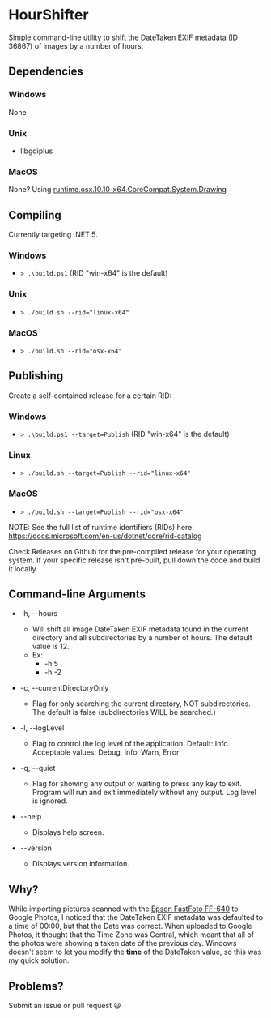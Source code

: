 # HourShifter

Simple command-line utility to shift the DateTaken EXIF metadata (ID 36867) of images by a number of hours.

## Dependencies

### Windows

None

### Unix

* libgdiplus

### MacOS

None? Using [runtime.osx.10.10-x64.CoreCompat.System.Drawing](https://www.nuget.org/packages/runtime.osx.10.10-x64.CoreCompat.System.Drawing)

## Compiling

Currently targeting .NET 5.

### Windows

* `> .\build.ps1` (RID "win-x64" is the default)

### Unix

* `> ./build.sh --rid="linux-x64"`

### MacOS

* `> ./build.sh --rid="osx-x64"`

## Publishing

Create a self-contained release for a certain RID:

### Windows

* `> .\build.ps1 --target=Publish` (RID "win-x64" is the default)

### Linux

* `> ./build.sh --target=Publish --rid="linux-x64"`

### MacOS

* `> ./build.sh --target=Publish --rid="osx-x64"`

NOTE:  See the full list of runtime identifiers (RIDs) here:  https://docs.microsoft.com/en-us/dotnet/core/rid-catalog

Check Releases on Github for the pre-compiled release for your operating system.  If your specific release isn't pre-built, pull down the code and build it locally.

## Command-line Arguments

* -h, --hours
  * Will shift all image DateTaken EXIF metadata found in the current directory and all subdirectories by a number of hours.  The default value is 12.
  * Ex:
    * -h 5
    * -h -2

* -c, --currentDirectoryOnly
  * Flag for only searching the current directory, NOT subdirectories.  The default is false (subdirectories WILL be searched.)

* -l, --logLevel
  * Flag to control the log level of the application.  Default: Info.  Acceptable values: Debug, Info, Warn, Error

* -q, --quiet
  * Flag for showing any output or waiting to press any key to exit.  Program will run and exit immediately without any output.  Log level is ignored.
  
* --help
  * Displays help screen.

* --version
  * Displays version information.

## Why?

While importing pictures scanned with the [Epson FastFoto FF-640](https://amazon.com/dp/B01HR89FNK) to Google Photos, I noticed that the DateTaken EXIF metadata was defaulted to a time of 00:00, but that the Date was correct.  When uploaded to Google Photos, it thought that the Time Zone was Central, which meant that all of the photos were showing a taken date of the previous day.  Windows doesn't seem to let you modify the **time** of the DateTaken value, so this was my quick solution.

## Problems?

Submit an issue or pull request 😃
